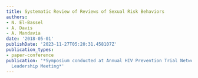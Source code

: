 ```yaml
---
title: Systematic Review of Reviews of Sexual Risk Behaviors
authors:
- N. El-Bassel
- A. Davis
- A. Mandavia
date: '2018-05-01'
publishDate: '2023-11-27T05:20:31.458107Z'
publication_types:
- paper-conference
publication: '*Symposium conducted at Annual HIV Prevention Trial Network Committee
  Leadership Meeting*'
---
```

